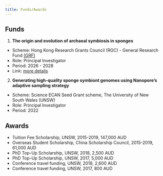 ```yaml
---
title: Funds/Awards
---
```



## Funds

1. **The origin and evolution of archaeal symbiosis in sponges**

- Scheme: Hong Kong Research Grants Council (RGC) - General Research Fund [(GRF)](https://www.ugc.edu.hk/eng/rgc/funding_opport/grf/)
- Role: Principal Investigator
- Period: 2026 - 2028
- Link: [more details](https://cerg1.ugc.edu.hk/cergprod/scrrm00542.jsp?proj_id=16103925&old_proj_id=null&proj_title=&isname=&ioname=weizhi&institution=&subject=&pages=1&year=&theSubmit=16103925)

2. **Generating high-quality sponge symbiont genomes using Nanopore’s adaptive sampling strategy**

- Scheme: Science ECAN Seed Grant scheme, The University of New South Wales (UNSW)
- Role: Principal Investigator
- Period: 2022 


## Awards

- Tuition Fee Scholarship, UNSW, 2015-2019, 147,000 AUD
- Overseas Student Scholarship, China Scholarship Council, 2015-2019, 61,000 AUD
- PhD Top-Up Scholarship, UNSW, 2018, 2,500 AUD
- PhD Top-Up Scholarship, UNSW, 2017, 5,000 AUD
- Conference travel funding, UNSW, 2018, 2,600 AUD
- Conference travel funding, UNSW, 2017, 800 AUD
